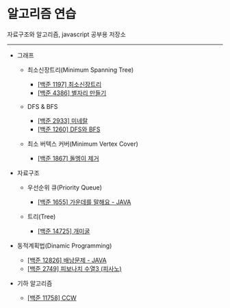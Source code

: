 # 알고리즘 연습

자료구조와 알고리즘, javascript 공부용 저장소

---

- 그래프

  - 최소신장트리(Minimum Spanning Tree)

    - [[백준 1197] 최소신장트리](./1197_minimum_spanning_tree/)
    - [[백준 4386] 별자리 만들기](./4386_constellation/)

  - DFS & BFS

    - [[백준 2933] 미네랄](./2933_mineral)
    - [[백준 1260] DFS와 BFS](./1260_DFS_and_BFS)

  - 최소 버텍스 커버(Minimum Vertex Cover)
    - [[백준 1867] 돌멩이 제거](./1867_rock_removal)

- 자료구조

  - 우선순위 큐(Priority Queue)

    - [[백준 1655] 가운데를 말해요 - JAVA](./1655_speak_center)

  - 트리(Tree)
    - [[백준 14725] 개미굴](./14725_ant_nest)

- 동적계획법(Dinamic Programming)

  - [[백준 12826] 배낭문제 - JAVA](./12826_knapsack)
  - [[백준 2749] 피보나치 수열3 (피사노)](./2749_fibo3)

- 기하 알고리즘
  - [[백준 11758] CCW](./11758_CCW)
